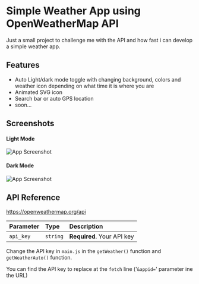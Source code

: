 
# Simple Weather App using OpenWeatherMap API

Just a small project to challenge me with the API and how fast i can develop a simple weather app.


## Features

- Auto Light/dark mode toggle with changing background, colors and weather icon depending on what time it is where you are
- Animated SVG icon
- Search bar or auto GPS location
- soon...


## Screenshots

#### Light Mode
![App Screenshot](https://i.imgur.com/YuWvV17.png)
#### Dark Mode
![App Screenshot](https://i.imgur.com/wI9vDeu.png)


## API Reference

https://openweathermap.org/api

| Parameter | Type     | Description                |
| :-------- | :------- | :------------------------- |
| `api_key` | `string` | **Required**. Your API key |


Change the API key in `main.js` in the `getWeather()` function and `getWeatherAuto()` function.

You can find the API key to replace at the `fetch` line ('`&appid=`' parameter ine the URL)
